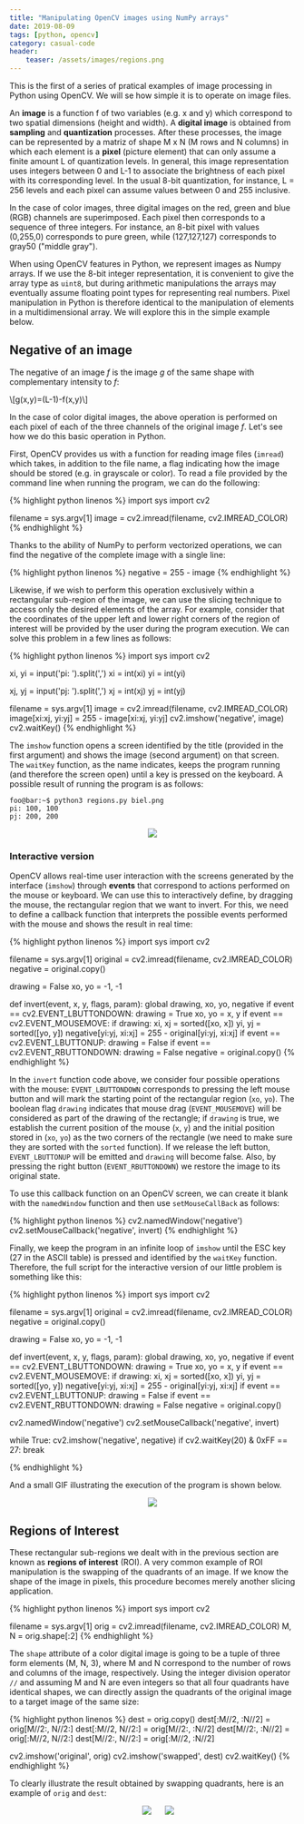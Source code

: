```yaml
---
title: "Manipulating OpenCV images using NumPy arrays"
date: 2019-08-09
tags: [python, opencv]
category: casual-code
header:
    teaser: /assets/images/regions.png
---
```


This is the first of a series of pratical examples of image processing in Python using OpenCV.<!--more--> We will se how simple it is to operate on image files.

An **image** is a function f of two variables (e.g. x and y) which correspond to two spatial dimensions (height and width).
A **digital image** is obtained from **sampling** and **quantization** processes.
After these processes, the image can be represented by a matriz of shape M x N (M rows and N columns) in which each element is a **pixel** (picture element) that can only assume a finite amount L of quantization levels.
In general, this image representation uses integers between 0 and L-1 to associate the brightness of each pixel with its corresponding level.
In the usual 8-bit quantization, for instance, L = 256 levels and each pixel can assume values between 0 and 255 inclusive. 

In the case of color images, three digital images on the red, green and blue (RGB) channels are superimposed.
Each pixel then corresponds to a sequence of three integers.
For instance, an 8-bit pixel with values (0,255,0) corresponds to pure green, while (127,127,127) corresponds to gray50 ("middle gray").

When using OpenCV features in Python, we represent images as Numpy arrays.
If we use the 8-bit integer representation, it is convenient to give the array type as `uint8`, but during arithmetic manipulations the arrays may eventually assume floating point types for representing real numbers.
Pixel manipulation in Python is therefore identical to the manipulation of elements in a multidimensional array.
We will explore this in the simple example below.

## Negative of an image

The negative of an image $f$ is the image $g$ of the same shape with complementary intensity to $f$:

\\[g(x,y)=(L-1)-f(x,y)\\]

In the case of color digital images, the above operation is performed on each pixel of each of the three channels of the original image $f$.
Let's see how we do this basic operation in Python.

First, OpenCV provides us with a function for reading image files (`imread`) which takes, in addition to the file name, a flag indicating how the image should be stored (e.g. in grayscale or color).
To read a file provided by the command line when running the program, we can do the following:

{% highlight python linenos %}
import sys
import cv2

filename = sys.argv[1]
image = cv2.imread(filename, cv2.IMREAD_COLOR)
{% endhighlight %}

Thanks to the ability of NumPy to perform vectorized operations, we can find the negative of the complete image with a single line:

{% highlight python linenos %}
negative = 255 - image
{% endhighlight %}

Likewise, if we wish to perform this operation exclusively within a rectangular sub-region of the image, we can use the slicing technique to access only the desired elements of the array.
For example, consider that the coordinates of the upper left and lower right corners of the region of interest will be provided by the user during the program execution.
We can solve this problem in a few lines as follows:

{% highlight python linenos %}
import sys
import cv2

xi, yi = input('pi: ').split(',')
xi = int(xi)
yi = int(yi)

xj, yj = input('pj: ').split(',')
xj = int(xj)
yj = int(yj)

filename = sys.argv[1]
image = cv2.imread(filename, cv2.IMREAD_COLOR)
image[xi:xj, yi:yj] = 255 - image[xi:xj, yi:yj]
cv2.imshow('negative', image)
cv2.waitKey()
{% endhighlight %}

The `imshow` function opens a screen identified by the title (provided in the first argument) and shows the image (second argument) on that screen.
The `waitKey` function, as the name indicates, keeps the program running (and therefore the screen open) until a key is pressed on the keyboard.
A possible result of running the program is as follows:

```console
foo@bar:~$ python3 regions.py biel.png
pi: 100, 100
pj: 200, 200
```

<p align="center">
    <img src="../../assets/images/regions.png">
</p>

### Interactive version

OpenCV allows real-time user interaction with the screens generated by the interface (`imshow`) through **events** that correspond to actions performed on the mouse or keyboard.
We can use this to interactively define, by dragging the mouse, the rectangular region that we want to invert.
For this, we need to define a callback function that interprets the possible events performed with the mouse and shows the result in real time:

{% highlight python linenos %}
import sys
import cv2

filename = sys.argv[1]
original = cv2.imread(filename, cv2.IMREAD_COLOR)
negative = original.copy()

drawing = False
xo, yo = -1, -1

def invert(event, x, y, flags, param):
    global drawing, xo, yo, negative
    if event == cv2.EVENT_LBUTTONDOWN:
        drawing = True
        xo, yo = x, y
    if event == cv2.EVENT_MOUSEMOVE:
        if drawing:
            xi, xj = sorted([xo, x])
            yi, yj = sorted([yo, y])
            negative[yi:yj, xi:xj] = 255 - original[yi:yj, xi:xj]
    if event == cv2.EVENT_LBUTTONUP:
        drawing = False
    if event == cv2.EVENT_RBUTTONDOWN:
        drawing = False
        negative = original.copy()
{% endhighlight %}

In the `invert` function code above, we consider four possible operations with the mouse: `EVENT_LBUTTONDOWN` corresponds to pressing the left mouse button and will mark the starting point of the rectangular region (`xo`, `yo`).
The boolean flag `drawing` indicates that mouse drag (`EVENT_MOUSEMOVE`) will be considered as part of the drawing of the rectangle; if `drawing` is true, we establish the current position of the mouse (`x`, `y`) and the initial position stored in (`xo`, `yo`) as the two corners of the rectangle (we need to make sure they are sorted with the `sorted` function).
If we release the left button, `EVENT_LBUTTONUP` will be emitted and `drawing` will become false.
Also, by pressing the right button (`EVENT_RBUTTONDOWN`) we restore the image to its original state.

To use this callback function on an OpenCV screen, we can create it blank with the `namedWindow` function and then use `setMouseCallBack` as follows:

{% highlight python linenos %}
cv2.namedWindow('negative')
cv2.setMouseCallback('negative', invert)
{% endhighlight %}

Finally, we keep the program in an infinite loop of `imshow` until the ESC key (27 in the ASCII table) is pressed and identified by the `waitKey` function.
Therefore, the full script for the interactive version of our little problem is something like this:

{% highlight python linenos %}
import sys
import cv2

filename = sys.argv[1]
original = cv2.imread(filename, cv2.IMREAD_COLOR)
negative = original.copy()

drawing = False
xo, yo = -1, -1

def invert(event, x, y, flags, param):
    global drawing, xo, yo, negative
    if event == cv2.EVENT_LBUTTONDOWN:
        drawing = True
        xo, yo = x, y
    if event == cv2.EVENT_MOUSEMOVE:
        if drawing:
            xi, xj = sorted([xo, x])
            yi, yj = sorted([yo, y])
            negative[yi:yj, xi:xj] = 255 - original[yi:yj, xi:xj]
    if event == cv2.EVENT_LBUTTONUP:
        drawing = False
    if event == cv2.EVENT_RBUTTONDOWN:
        drawing = False
        negative = original.copy()

cv2.namedWindow('negative')
cv2.setMouseCallback('negative', invert)

while True:
    cv2.imshow('negative', negative)
    if cv2.waitKey(20) & 0xFF == 27:
        break

{% endhighlight %}

And a small GIF illustrating the execution of the program is shown below.

<p align="center">
    <img src="../../assets/images/regions2.gif">
</p>

## Regions of Interest

These rectangular sub-regions we dealt with in the previous section are known as **regions of interest** (ROI).
A very common example of ROI manipulation is the swapping of the quadrants of an image.
If we know the shape of the image in pixels, this procedure becomes merely another slicing application.

{% highlight python linenos %}
import sys
import cv2

filename = sys.argv[1]
orig = cv2.imread(filename, cv2.IMREAD_COLOR)
M, N = orig.shape[:2]
{% endhighlight %}

The `shape` attribute of a color digital image is going to be a tuple of three form elements (M, N, 3), where M and N correspond to the number of rows and columns of the image, respectively. 
Using the integer division operator `//` and assuming M and N are even integers so that all four quadrants have identical shapes, we can directly assign the quadrants of the original image to a target image of the same size:

{% highlight python linenos %}
dest = orig.copy()
dest[:M//2, :N//2] = orig[M//2:, N//2:]
dest[:M//2, N//2:] = orig[M//2:, :N//2]
dest[M//2:, :N//2] = orig[:M//2, N//2:]
dest[M//2:, N//2:] = orig[:M//2, :N//2]

cv2.imshow('original', orig)
cv2.imshow('swapped', dest)
cv2.waitKey()
{% endhighlight %}

To clearly illustrate the result obtained by swapping quadrants, here is an example of `orig` and `dest`:

<p align="center">
    <img hspace="20" src="../../assets/images/abcd.jpeg">
    <img src="../../assets/images/trocaregioes.png">
</p>